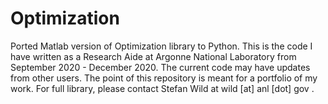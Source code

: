 # Optimization
Ported Matlab version of Optimization library to Python. This is the code I have written as a Research Aide at Argonne National Laboratory from September 2020 - December 2020. The current code may have updates from other users. The point of this repository is meant for a portfolio of my work. For full library, please contact Stefan Wild at wild [at] anl [dot] gov .
